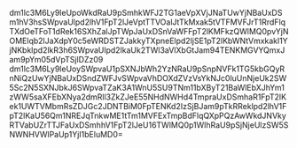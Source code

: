 dm1lc3M6Ly9leUpoWkdRaU9pSmhkWFJ2TG1aeVpXVjJNaTUwYjNBaUxDSm1hV3hsSWpvaUlpd2lhV1FpT2lJeVptTTVOalJtTkMxak5tVTFMVFJrT1RrdFlqTXdOeTFoT1dRek16SXhZalJpTWpJaUxDSnVaWFFpT2lKMFkzQWlMQ0pvYjNOMElqb2lJaXdpY0c5eWRDSTZJakkyTXpneElpd2ljSE1pT2lKbWNtVmxkakl1YjNKbklpd2lkR3h6SWpvaUlpd2lkaUk2TWl3aVlXbGtJam94TENKMGVYQmxJam9pYm05dVpTSjlDZz09
dm1lc3M6Ly9leUoySWpvaU1pSXNJbWh2YzNRaU9pSnpNVFk1TG5kbGQyRnNiQzUwYjNBaUxDSndZWFJvSWpvaVhDOXdZVzVsYkNJc0luUnNjeUk2SW5Sc2N5SXNJbkJ6SWpvaTZaK3A1WnU5SU9TNm11bXByT21BaWlEbXJhYm1zWW5saXFEbXNya2dmRll3ZkZJeE55NHdNWHd4TmpraUxDSmhaR1FpT2lKek1UWTVMbmRsZDJGc2JDNTBiM0FpTENKd2IzSjBJam9pTkRReklpd2lhV1FpT2lKaU56Qm1NREJqTnkwME1tTm1MVFExTmpBdFlqQXpPQzAwWkdJNVkyRTVabUZrTTJFaUxDSmhhV1FpT2lJeU16TWlMQ0p1WlhRaU9pSjNjeUlzSW5SNWNHVWlPaUp1YjI1bEluMD0=
